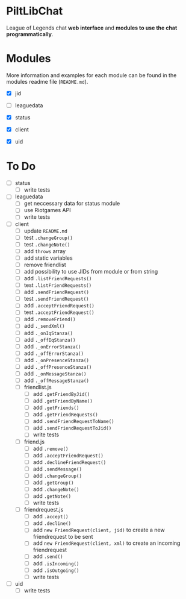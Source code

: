 # PiltLibChat

League of Legends chat **web interface** and **modules to use the chat programmatically**.

# Modules
More information and examples for each module can be found in the modules readme file (`README.md`).

- [x] jid
- [ ] leaguedata
- [x] status
- [x] client
- [x] uid


# To Do

- [ ] status
  - [ ] write tests
- [ ] leaguedata
  - [ ] get neccessary data for status module
  - [ ] use Riotgames API
  - [ ] write tests
- [ ] client
  - [ ] update `README.md`
  - [ ] test `.changeGroup()`
  - [ ] test `.changeNote()`
  - [ ] add `throws` array
  - [ ] add static variables
  - [ ] remove friendlist
  - [ ] add possibility to use JIDs from module or from string
  - [ ] add `.listFriendRequests()`
  - [ ] test `.listFriendRequests()`
  - [ ] add `.sendFriendRequest()`
  - [ ] test `.sendFriendRequest()`
  - [ ] add `.acceptFriendRequest()`
  - [ ] test `.acceptFriendRequest()`
  - [ ] add `.removeFriend()`
  - [ ] add `._sendXml()`
  - [ ] add `._onIqStanza()`
  - [ ] add `._offIqStanza()`
  - [ ] add `._onErrorStanza()`
  - [ ] add `._offErrorStanza()`
  - [ ] add `._onPresenceStanza()`
  - [ ] add `._offPresenceStanza()`
  - [ ] add `._onMessageStanza()`
  - [ ] add `._offMessageStanza()`
  - [ ] friendlist.js
    - [ ] add `.getFriendByJid()`
    - [ ] add `.getFriendByName()`
    - [ ] add `.getFriends()`
    - [ ] add `.getFriendRequests()`
    - [ ] add `.sendFriendRequestToName()`
    - [ ] add `.sendFriendRequestToJid()`
    - [ ] write tests
  - [ ] friend.js
    - [ ] add `.remove()`
    - [ ] add `.acceptFriendRequest()`
    - [ ] add `.declineFriendRequest()`
    - [ ] add `.sendMessage()`
    - [ ] add `.changeGroup()`
    - [ ] add `.getGroup()`
    - [ ] add `.changeNote()`
    - [ ] add `.getNote()`
    - [ ] write tests
  - [ ] friendrequest.js
    - [ ] add `.accept()`
    - [ ] add `.decline()`
    - [ ] add `new FriendRequest(client, jid)` to create a new friendrequest to be sent
    - [ ] add `new FriendRequest(client, xml)` to create an incoming friendrequest
    - [ ] add `.send()`
    - [ ] add `.isIncoming()`
    - [ ] add `.isOutgoing()`
    - [ ] write tests
- [ ] uid
  - [ ] write tests
